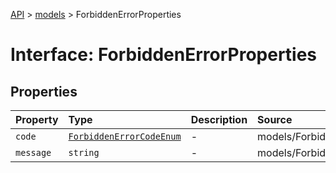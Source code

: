 [API](../../index.md) > [models](../index.md) > ForbiddenErrorProperties

# Interface: ForbiddenErrorProperties

## Properties

| Property | Type | Description | Source |
| :------ | :------ | :------ | :------ |
| `code` | [`ForbiddenErrorCodeEnum`](../type-aliases/ForbiddenErrorCodeEnum.md) | - | models/ForbiddenError.ts:59 |
| `message` | `string` | - | models/ForbiddenError.ts:60 |
